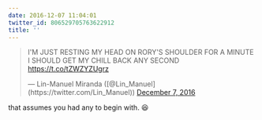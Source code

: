 ```yaml
---
date: 2016-12-07 11:04:01
twitter_id: 806529705763622912
title: ''
---
```


<blockquote class="twitter-tweet"><p lang="en" dir="ltr">I&#39;M JUST RESTING MY HEAD ON RORY&#39;S SHOULDER FOR A MINUTE I SHOULD GET MY CHILL BACK ANY SECOND <a href="https://t.co/tZWZYZUgrz">https://t.co/tZWZYZUgrz</a></p>&mdash; Lin-Manuel Miranda ([@Lin_Manuel](https://twitter.com/Lin_Manuel)) <a href="https://twitter.com/Lin_Manuel/status/806528618469949445?ref_src=twsrc%5Etfw">December 7, 2016</a></blockquote>
<script async src="https://platform.twitter.com/widgets.js" charset="utf-8"></script>

that assumes you had any to begin with. 😆

